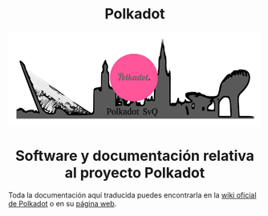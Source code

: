 <h1 align="center">Polkadot</h1>

<p align="center"> 
<img src="./images/PolkaSvQ2.png">
</p>

<h1 align="center">Software y documentación relativa al proyecto Polkadot</h1>

<p>Toda la documentación aquí traducida puedes encontrarla en la <a href="https://github.com/w3f/polkadot-wiki">wiki oficial de Polkadot</a> o en su <a href="https://wiki.polkadot.network/en/latest/">página web</a>.</p>
